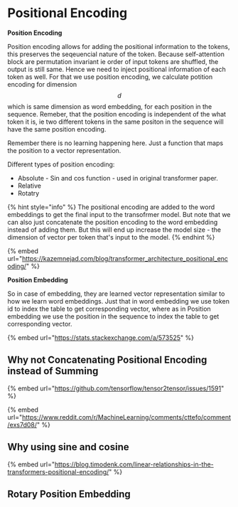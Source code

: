 # Positional Encoding

**Position Encoding**

Position encoding allows for adding the positional information to the tokens, this preserves the seqeuencial nature of the token. Because self-attention block are permutation invariant ie order of input tokens are shuffled, the output is still same. Hence we need to inject positional information of each token as well. For that we use position encoding, we calculate potition encoding  for dimension $$d$$which is same dimension as word embedding, for each position in the sequence. Remeber, that the position encoding is independent of the what token it is, ie two different tokens in the same positon in the sequence will have the same position encoding. &#x20;

Remember there is no learning happening here.  Just a function that maps the position to a vector representation.&#x20;

Different types of position encoding:

* Absolute  - Sin and cos function - used in original transformer paper.&#x20;
* Relative
* Rotatry

{% hint style="info" %}
The positional encoding are added to the word embeddings to get the final input to the transofrmer model. But note that we can also just concatenate the position encoding to the word embedding instead of adding them. But this will end up increase the model size - the dimension of vector per token that's input to the model.  &#x20;
{% endhint %}

{% embed url="https://kazemnejad.com/blog/transformer_architecture_positional_encoding/" %}

**Position Embedding**

So in case of embedding, they are learned vector representation similar to how we learn word embeddings. Just that in word embedding we use token id to index the table to get corresponding vector, where as in Position embedding we use the position in the sequence to index the table to get corresponding vector.&#x20;

{% embed url="https://stats.stackexchange.com/a/573525" %}

## Why not Concatenating Positional Encoding instead of Summing

{% embed url="https://github.com/tensorflow/tensor2tensor/issues/1591" %}

{% embed url="https://www.reddit.com/r/MachineLearning/comments/cttefo/comment/exs7d08/" %}

## Why using sine and cosine

{% embed url="https://blog.timodenk.com/linear-relationships-in-the-transformers-positional-encoding/" %}

## Rotary Position Embedding

